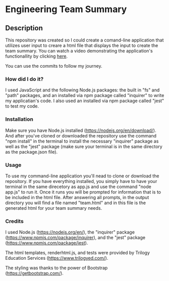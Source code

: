 # Engineering Team Summary

## Description

This repository was created so I could create a comand-line application that utilizes user input to creare a html file that displays the input to create the team summary. You can watch a video demonstrating the application's functionallity by clicking [here](https://drive.google.com/file/d/1xgaduMbnL4YCh8XD54RdwyRM1l3sMEQT/view?usp=sharing).

You can use the commits to follow my journey.



### How did I do it?

I used JavaScript and the following Node.js packages: the built in "fs" and "path" packages, and an installed via npm package called "inquirer" to write my applicatian's code. I also used an installed via npm package called "jest" to test my code.



### Installation

Make sure you have Node.js installed (https://nodejs.org/en/download/). And after you've cloned or downloaded the repository use the command "npm install" in the terminal to install the necessary "inquirer" package as well as the "jest" package (make sure your terminal is in the same directory as the package.json file).



### Usage

To use my command-line application you'll nead to clone or download the repository. If you have everything installed, you simply have to have your terminal in the same direcetory as app.js and use the command "node app.js" to run it. Once it runs you will be prompted for information that is to be included in the html file. After answering all prompts, in the output directory you will find a file named "team.html" and in this file is the generated html for your team summary needs.



### Credits

I used Node.js (https://nodejs.org/en/), the "inquirer" package (https://www.npmjs.com/package/inquirer), and the "jest" package (https://www.npmjs.com/package/jest).

The html templates, renderhtml.js, and tests were provided by Trilogy Education Services (https://www.trilogyed.com/).

The styling was thanks to the power of Bootstrap (https://getbootstrap.com/).

